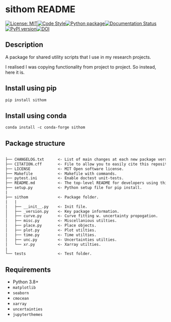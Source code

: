 # sithom README

[![License: MIT](https://img.shields.io/badge/License-MIT-blue.svg)](https://opensource.org/licenses/MIT)[![Code Style](https://img.shields.io/badge/code%20style-black-000000.svg)](https://github.com/psf/black)[![Python package](https://github.com/sdat2/sithom/actions/workflows/python-package.yml/badge.svg)](https://github.com/sdat2/sithom/actions/workflows/python-package.yml)[![Documentation Status](https://readthedocs.org/projects/sithom/badge/?version=latest)](https://sithom.readthedocs.io/en/latest/?badge=latest)[![PyPI version](https://badge.fury.io/py/sithom.svg)](https://badge.fury.io/py/sithom)[![DOI](https://zenodo.org/badge/496635214.svg)](https://zenodo.org/badge/latestdoi/496635214)


## Description

A package for shared utility scripts that I use in my research projects.

I realised I was copying functionality from project to project. So instead, here it is.

## Install using pip

```txt
pip install sithom
```

## Install using conda

```txt
conda install -c conda-forge sithom
```

## Package structure

```txt

├── CHANGELOG.txt      <- List of main changes at each new package version.
├── CITATION.cff       <- File to allow you to easily cite this repository.
├── LICENSE            <- MIT Open software license.
├── Makefile           <- Makefile with commands.
├── pytest.ini         <- Enable doctest unit-tests.
├── README.md          <- The top-level README for developers using this project.
├── setup.py           <- Python setup file for pip install.
|
├── sithom             <- Package folder.
|   |
│   ├── __init__.py    <- Init file.
│   ├── _version.py    <- Key package information.
│   ├── curve.py       <- Curve fitting w. uncertainty propogation.
│   ├── misc.py        <- Miscellanious utilties.
│   ├── place.py       <- Place objects.
│   ├── plot.py        <- Plot utilties.
│   ├── time.py        <- Time utilties.
│   ├── unc.py         <- Uncertainties utilties.
│   └── xr.py          <- Xarray utilties.
|
└── tests              <- Test folder.

```

## Requirements

 - Python 3.8+
 - `matplotlib`
 - `seaborn`
 - `cmocean`
 - `xarray`
 - `uncertainties`
 - `jupyterthemes`
 
